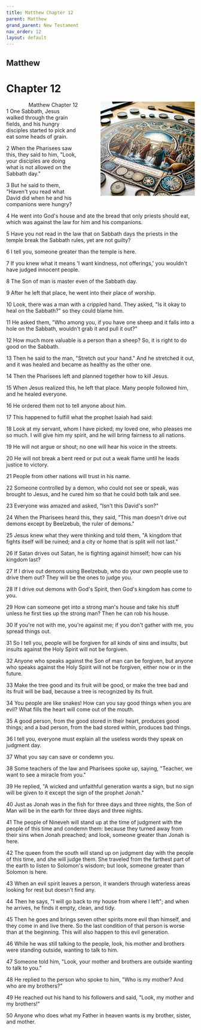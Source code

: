 ```yaml
---
title: Matthew Chapter 12
parent: Matthew
grand_parent: New Testament
nav_order: 12
layout: default
---
```


## Matthew

# Chapter 12

<div style="clear: both; text-align: right;">
    <div style="max-width: 50%; height: auto; float: right; margin: 0 0 10px 10px; padding-left: 10%;">
        <img src="/assets/Image/Matthew/500/12.jpg" alt="Matthew Chapter 12" class="chapter-image">
    </div>
    <figcaption style="font-size: 14px; text-align: right;">Matthew Chapter 12</figcaption>
</div>
1 One Sabbath, Jesus walked through the grain fields, and his hungry disciples started to pick and eat some heads of grain.

2 When the Pharisees saw this, they said to him, "Look, your disciples are doing what is not allowed on the Sabbath day."

3 But he said to them, "Haven't you read what David did when he and his companions were hungry?

4 He went into God's house and ate the bread that only priests should eat, which was against the law for him and his companions.

5 Have you not read in the law that on Sabbath days the priests in the temple break the Sabbath rules, yet are not guilty?

6 I tell you, someone greater than the temple is here.

7 If you knew what it means 'I want kindness, not offerings,' you wouldn't have judged innocent people.

8 The Son of man is master even of the Sabbath day.

9 After he left that place, he went into their place of worship.

10 Look, there was a man with a crippled hand. They asked, "Is it okay to heal on the Sabbath?" so they could blame him.

11 He asked them, "Who among you, if you have one sheep and it falls into a hole on the Sabbath, wouldn't grab it and pull it out?"

12 How much more valuable is a person than a sheep? So, it is right to do good on the Sabbath.

13 Then he said to the man, "Stretch out your hand." And he stretched it out, and it was healed and became as healthy as the other one.

14 Then the Pharisees left and planned together how to kill Jesus.

15 When Jesus realized this, he left that place. Many people followed him, and he healed everyone.

16 He ordered them not to tell anyone about him.

17 This happened to fulfill what the prophet Isaiah had said:

18 Look at my servant, whom I have picked; my loved one, who pleases me so much. I will give him my spirit, and he will bring fairness to all nations.

19 He will not argue or shout; no one will hear his voice in the streets.

20 He will not break a bent reed or put out a weak flame until he leads justice to victory.

21 People from other nations will trust in his name.

22 Someone controlled by a demon, who could not see or speak, was brought to Jesus, and he cured him so that he could both talk and see.

23 Everyone was amazed and asked, "Isn't this David's son?"

24 When the Pharisees heard this, they said, "This man doesn't drive out demons except by Beelzebub, the ruler of demons."

25 Jesus knew what they were thinking and told them, "A kingdom that fights itself will be ruined; and a city or home that is split will not last."

26 If Satan drives out Satan, he is fighting against himself; how can his kingdom last?

27 If I drive out demons using Beelzebub, who do your own people use to drive them out? They will be the ones to judge you.

28 If I drive out demons with God's Spirit, then God's kingdom has come to you.

29 How can someone get into a strong man's house and take his stuff unless he first ties up the strong man? Then he can rob his house.

30 If you're not with me, you're against me; if you don't gather with me, you spread things out.

31 So I tell you, people will be forgiven for all kinds of sins and insults, but insults against the Holy Spirit will not be forgiven.

32 Anyone who speaks against the Son of man can be forgiven, but anyone who speaks against the Holy Spirit will not be forgiven, either now or in the future.

33 Make the tree good and its fruit will be good, or make the tree bad and its fruit will be bad, because a tree is recognized by its fruit.

34 You people are like snakes! How can you say good things when you are evil? What fills the heart will come out of the mouth.

35 A good person, from the good stored in their heart, produces good things; and a bad person, from the bad stored within, produces bad things.

36 I tell you, everyone must explain all the useless words they speak on judgment day.

37 What you say can save or condemn you.

38 Some teachers of the law and Pharisees spoke up, saying, "Teacher, we want to see a miracle from you."

39 He replied, "A wicked and unfaithful generation wants a sign, but no sign will be given to it except the sign of the prophet Jonah."

40 Just as Jonah was in the fish for three days and three nights, the Son of Man will be in the earth for three days and three nights.

41 The people of Nineveh will stand up at the time of judgment with the people of this time and condemn them: because they turned away from their sins when Jonah preached; and look, someone greater than Jonah is here.

42 The queen from the south will stand up on judgment day with the people of this time, and she will judge them. She traveled from the farthest part of the earth to listen to Solomon's wisdom; but look, someone greater than Solomon is here.

43 When an evil spirit leaves a person, it wanders through waterless areas looking for rest but doesn't find any.

44 Then he says, "I will go back to my house from where I left"; and when he arrives, he finds it empty, clean, and tidy.

45 Then he goes and brings seven other spirits more evil than himself, and they come in and live there. So the last condition of that person is worse than at the beginning. This will also happen to this evil generation.

46 While he was still talking to the people, look, his mother and brothers were standing outside, wanting to talk to him.

47 Someone told him, "Look, your mother and brothers are outside wanting to talk to you."

48 He replied to the person who spoke to him, "Who is my mother? And who are my brothers?"

49 He reached out his hand to his followers and said, "Look, my mother and my brothers!"

50 Anyone who does what my Father in heaven wants is my brother, sister, and mother.


